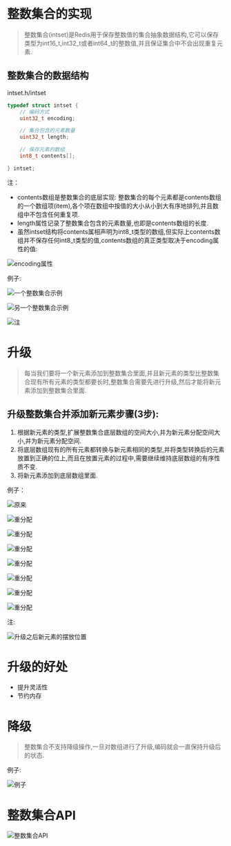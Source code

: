 # 整数集合的实现
> 整数集合(intset)是Redis用于保存整数值的集合抽象数据结构,它可以保存类型为int16_t,int32_t或者int64_t的整数值,并且保证集合中不会出现重复元素.

## 整数集合的数据结构
intset.h/intset
```c++
typedef struct intset {
    // 编码方式
    uint32_t encoding;

    // 集合包含的元素数量
    uint32_t length;

    // 保存元素的数组
    int8_t contents[];

} intset;
```
注：
* contents数组是整数集合的底层实现: 整数集合的每个元素都是contents数组的一个数组项(item),各个项在数组中按值的大小从小到大有序地排列,并且数组中不包含任何重复项.
* length属性记录了整数集合包含的元素数量,也即是contents数组的长度.
* 虽然intset结构将contents属相声明为int8_t类型的数组,但实际上contents数组并不保存任何int8_t类型的值,contents数组的真正类型取决于encoding属性的值:

![encoding属性](https://github.com/gdufeZLYL/blog/blob/master/images/20180509170014.png)

例子:

![一个整数集合示例](https://github.com/gdufeZLYL/blog/blob/master/images/20180509170106.png)

![另一个整数集合示例](https://github.com/gdufeZLYL/blog/blob/master/images/20180509170216.png)

![注](https://github.com/gdufeZLYL/blog/blob/master/images/20180509170824.png)

# 升级
> 每当我们要将一个新元素添加到整数集合里面,并且新元素的类型比整数集合现有所有元素的类型都要长时,整数集合需要先进行升级,然后才能将新元素添加到整数集合里面.

## 升级整数集合并添加新元素步骤(3步):
1. 根据新元素的类型,扩展整数集合底层数组的空间大小,并为新元素分配空间大小,并为新元素分配空间.
2. 将底层数组现有的所有元素都转换与新元素相同的类型,并将类型转换后的元素放置到正确的位上,而且在放置元素的过程中,需要继续维持底层数组的有序性质不变.
3. 将新元素添加到底层数组里面.

例子：

![原来](https://github.com/gdufeZLYL/blog/blob/master/images/20180509173750.png)

![重分配](https://github.com/gdufeZLYL/blog/blob/master/images/20180509174230.png)

![重分配](https://github.com/gdufeZLYL/blog/blob/master/images/20180509174325.png)

![重分配](https://github.com/gdufeZLYL/blog/blob/master/images/20180509174350.png)

![重分配](https://github.com/gdufeZLYL/blog/blob/master/images/20180509174604.png)

![重分配](https://github.com/gdufeZLYL/blog/blob/master/images/20180509174629.png)

![重分配](https://github.com/gdufeZLYL/blog/blob/master/images/20180509174958.png)

![重分配](https://github.com/gdufeZLYL/blog/blob/master/images/20180509175053.png)

注:

![升级之后新元素的摆放位置](https://github.com/gdufeZLYL/blog/blob/master/images/20180509175542.png)

# 升级的好处
* 提升灵活性
* 节约内存

# 降级
> 整数集合不支持降级操作,一旦对数组进行了升级,编码就会一直保持升级后的状态.

例子:

![例子](https://github.com/gdufeZLYL/blog/blob/master/images/20180509215646.png)

# 整数集合API

![整数集合API](https://github.com/gdufeZLYL/blog/blob/master/images/20180509215936.png)